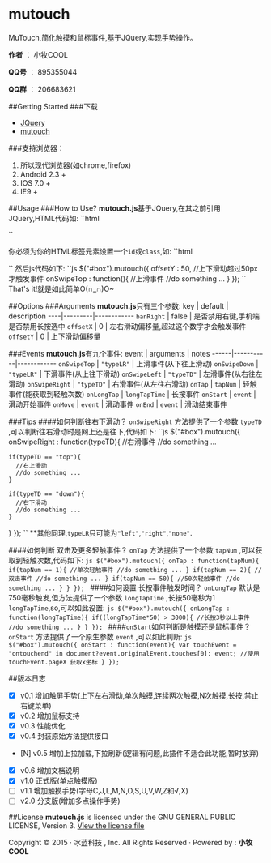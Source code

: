 # mutouch

MuTouch,简化触摸和鼠标事件,基于JQuery,实现手势操作。

**作者** ： 小牧COOL

**QQ号** ： 895355044

**QQ群** ： 206683621

##Getting Started
###下载
- [JQuery](http://jquery.com/download/)
- [mutouch](https://github.com/XiaoMuCOOL/mutouch)

###支持浏览器：
1. 所以现代浏览器(如chrome,firefox)
2. Android 2.3 +
3. IOS 7.0 +
4. IE9 + 

##Usage
###How to Use?
**mutouch.js**基于JQuery,在其之前引用JQuery,HTML代码如:
``html
<script src="dist/jquery.js" type="text/javascript"></script>
<!-- 开发版本 -->
<script src="dist/jquery.mutouch.js" type="text/javascript"></script>
<!-- 线上版本 -->
<script src="dist/jquery.mutouch.min.js" type="text/javascript"></script>
``

你必须为你的HTML标签元素设置一个`id`或`class`,如:
``html
<div id="box"></div>
``
然后js代码如下:
``js
$("#box").mutouch({
  offsetY : 50, //上下滑动超过50px才触发事件
  onSwipeTop : function(){
    //上滑事件
    //do something ...
  }
});
``
That's it!就是如此简单O(∩_∩)O~

##Options
###Arguments
**mutouch.js**只有三个参数:
key | default | description
----|---------|------------
`banRight` | false | 是否禁用右键,手机端是否禁用长按选中 
`offsetX` | 0 | 左右滑动偏移量,超过这个数字才会触发事件
`offsetY` | 0 | 上下滑动偏移量

###Events
**mutouch.js**有九个事件:
event | arguments | notes
------|-----------|------------
`onSwipeTop` | `"typeLR"` | 上滑事件(从下往上滑动)
`onSwipeDown` | `"typeLR"` | 下滑事件(从上往下滑动)
`onSwipeLeft` | `"typeTD"` | 左滑事件(从右往左滑动)
`onSwipeRight` | `"typeTD"` | 右滑事件(从左往右滑动)
`onTap` | `tapNum` | 轻触事件(能获取到轻触次数)
`onLongTap` | `longTapTime` | 长按事件
`onStart` | `event` | 滑动开始事件
`onMove` | `event` | 滑动事件
`onEnd` | `event` | 滑动结束事件

###Tips
####如何判断往右下滑动？
`onSwipeRight` 方法提供了一个参数 `typeTD` ,可以判断往右滑动时是网上还是往下,代码如下: 
``js
$("#box").mutouch({
  onSwipeRight : function(typeTD){
    //右滑事件
    //do something ...

    if(typeTD == "top"){
      //右上滑动
      //do something ...
    }

    if(typeTD == "down"){
      //右下滑动
      //do something ...
    }
  }
});
``
**其他同理,`typeLR`只可能为`"left"`,`"right"`,`"none"`.

####如何判断 双击及更多轻触事件？
`onTap` 方法提供了一个参数 `tapNum` ,可以获取到轻触次数,代码如下: 
``js
$("#box").mutouch({
  onTap : function(tapNum){
    if(tapNum == 1){
      //单次轻触事件
      //do something ...
    }
    if(tapNum == 2){
      //双击事件
      //do something ...
    }
    if(tapNum == 50){
      //50次轻触事件
      //do something ...
    }
  }
});
``
####如何设置 长按事件触发时间？
`onLongTap` 默认是750毫秒触发,但方法提供了一个参数 `longTapTime` ,长按50毫秒为1 `longTapTime`,so,可以如此设置: 
``js
$("#box").mutouch({
  onLongTap : function(longTapTime){
    if((longTapTime*50) > 3000){
      //长按3秒以上事件
      //do something ...
    }
  }
});
``
####`onStart`如何判断是触摸还是鼠标事件？
`onStart` 方法提供了一个原生参数 `event` ,可以如此判断: 
``js
$("#box").mutouch({
  onStart : function(event){
    var touchEvent = "ontouchend" in document?event.originalEvent.touches[0]: event;
    //使用 touchEvent.pageX 获取x坐标
  }
});
``

##版本日志
- [X] v0.1 增加触屏手势(上下左右滑动,单次触摸,连续两次触摸,N次触摸,长按,禁止右键菜单)
- [X] v0.2 增加鼠标支持
- [X] v0.3 性能优化
- [X] v0.4 封装原始方法提供接口
- [N] v0.5 增加上拉加载,下拉刷新(逻辑有问题,此插件不适合此功能,暂时放弃)
- [X] v0.6 增加文档说明
- [X] v1.0 正式版(单点触摸版)
- [ ] v1.1 增加触摸手势(字母C,J,L,M,N,O,S,U,V,W,Z和√,X)
- [ ] v2.0 分支版(增加多点操作手势)

##License
**mutouch.js** is licensed under the GNU GENERAL PUBLIC LICENSE, Version 3. [View the license file](https://github.com/XiaoMuCOOL/mutouch/blob/master/LICENSE)

Copyright © 2015 · 冰蓝科技 , Inc. All Rights Reserved · Powered by : **小牧COOL**